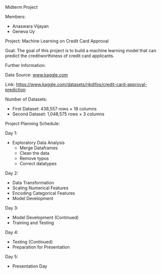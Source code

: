 Midterm Project

Members:
- Anaswara Vijayan
- Geneva Uy

Project:
Machine Learning on Credit Card Approval

Goal:
The goal of this project is to build a machine learning model that can predict the creditworthiness of credit card applicants.

Further Information:

Data Source: www.kaggle.com

Link: https://www.kaggle.com/datasets/rikdifos/credit-card-approval-prediction

Number of Datasets:
- First Dataset: 438,557 rows × 18 columns
- Second Dataset: 1,048,575 rows × 3 columns

Project Planning Schedule:

Day 1:
- Exploratory Data Analysis
  - Merge Dataframes
  - Clean the data
  - Remove typos
  - Correct datatypes

Day 2:
- Data Transformation
- Scaling Numerical Features
- Encoding Categorical Features
- Model Development

Day 3:
- Model Development (Continued)
- Training and Testing

Day 4:
- Testing (Continued)
- Preparation for Presentation

Day 5:
- Presentation Day
